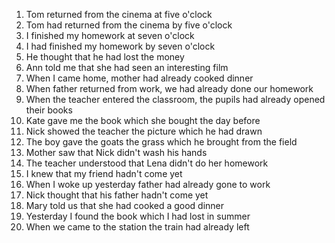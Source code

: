 1. Tom returned from the cinema at five o'clock
2. Tom had returned from the cinema by five o'clock
3. I finished my homework at seven o'clock
4. I had finished my homework by seven o'clock
5. He thought that he had lost the money
6. Ann told me that she had seen an interesting film
7. When I came home, mother had already cooked dinner
8. When father returned from work, we had already done our homework
9. When the teacher entered the classroom, the pupils had already opened their books
10. Kate gave me the book which she bought the day before
11. Nick showed the teacher the picture which he had drawn
12. The boy gave the goats the grass which he brought from the field
13. Mother saw that Nick didn't wash his hands
14. The teacher understood that Lena didn't do her homework
15. I knew that my friend hadn't come yet
16. When I woke up yesterday father had already gone to work
17. Nick thought that his father hadn't come yet
18. Mary told us that she had cooked a good dinner
19. Yesterday I found the book which I had lost in summer
20. When we came to the station the train had already left